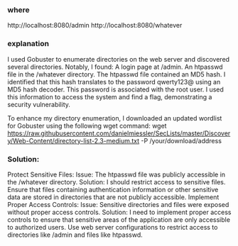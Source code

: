 ### where

http://localhost:8080/admin
http://localhost:8080/whatever

### explanation

I used Gobuster to enumerate directories on the web server and discovered several directories. Notably, I found:
    A login page at /admin.
    An htpasswd file in the /whatever directory.
The htpasswd file contained an MD5 hash.
I identified that this hash translates to the password qwerty123@ using an MD5 hash decoder. This password is associated with the root user. I used this information to access the system and find a flag, demonstrating a security vulnerability.

To enhance my directory enumeration, I downloaded an updated wordlist for Gobuster using the following wget command:
    wget https://raw.githubusercontent.com/danielmiessler/SecLists/master/Discovery/Web-Content/directory-list-2.3-medium.txt -P /your/download/address


### Solution:

Protect Sensitive Files:
    Issue: The htpasswd file was publicly accessible in the /whatever directory.
    Solution: I should restrict access to sensitive files. Ensure that files containing authentication information or other sensitive data are stored in directories that are not publicly accessible.
Implement Proper Access Controls:
    Issue: Sensitive directories and files were exposed without proper access controls.
    Solution: I need to implement proper access controls to ensure that sensitive areas of the application are only accessible to authorized users. Use web server configurations to restrict access to directories like /admin and files like htpasswd.